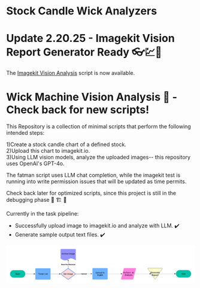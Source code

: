 # Stock Candle Wick Analyzers

# Update 2.20.25 - Imagekit Vision Report Generator Ready 👓💹🎊

The [Imagekit Vision Analysis](scripts/imagekit-vision-analysis-hourglass-version.ipynb) script is now available.

# Wick Machine Vision Analysis 🚧 - Check back for new scripts!

This Repository is a collection of minimal scripts that perform the following intended steps:

1)Create a stock candle chart of a defined stock.  
2)Upload this chart to imagekit.io.  
3)Using LLM vision models, analyze the uploaded images-- this repository uses OpenAI's GPT-4o.  

The fatman script uses LLM chat completion, while the imagekit test is running into write permission issues that will be updated as time permits.  

Check back later for optimized scripts, since this project is still in the debugging phase :construction: :building_construction: :construction_worker:   

Currently in the task pipeline:  

- Successfully upload image to imagekit.io and analyze with LLM. ✔️
- Generate sample output text files. ✔️

![Cover Image](media/aistockvision.png)

